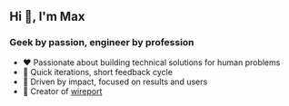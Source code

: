 ## Hi 👋, I'm Max

### Geek by passion, engineer by profession

- ❤️ Passionate about building technical solutions for human problems
- 🔄 Quick iterations, short feedback cycle
- 🎯 Driven by impact, focused on results and users
- 👾 Creator of [wireport](https://github.com/MultionLabs/wireport)
